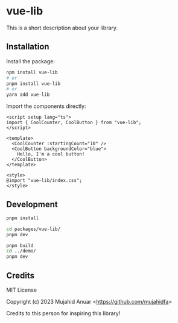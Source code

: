 # vue-lib

This is a short description about your library.

## Installation

Install the package:

```sh
npm install vue-lib
# or
pnpm install vue-lib
# or
yarn add vue-lib
```

Import the components directly:

<!-- prettier-ignore -->
```vue
<script setup lang="ts">
import { CoolCounter, CoolButton } from "vue-lib";
</script>

<template>
  <CoolCounter :startingCount="10" />
  <CoolButton backgroundColor="blue">
    Hello, I'm a cool button!
  </CoolButton>
</template>

<style>
@import "vue-lib/index.css";
</style>
```

## Development

```sh
pnpm install

cd packages/vue-lib/
pnpm dev

pnpm build
cd ../demo/
pnpm dev
```

## Credits

MIT License

Copyright (c) 2023 Mujahid Anuar <<https://github.com/mujahidfa>>

Credits to this person for inspiring this library!
